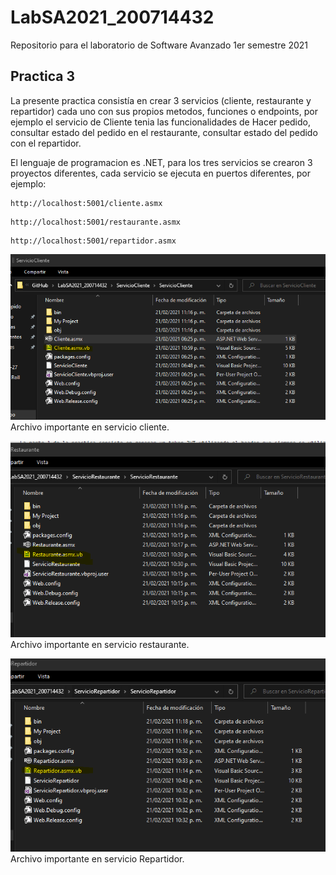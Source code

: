 # LabSA2021_200714432
Repositorio para el laboratorio de Software Avanzado 1er semestre 2021

## Practica 3
La presente practica consistía en crear 3 servicios (cliente, restaurante y repartidor) cada uno con sus propios metodos, funciones o endpoints, por ejemplo el servicio de Cliente
tenia las funcionalidades de Hacer pedido, consultar estado del pedido en el restaurante, consultar estado del pedido con el repartidor.

El lenguaje de programacion es .NET, para los tres servicios se crearon 3 proyectos diferentes, cada servicio se ejecuta en puertos diferentes, por ejemplo:

```
http://localhost:5001/cliente.asmx
```
```
http://localhost:5001/restaurante.asmx
```
```
http://localhost:5001/repartidor.asmx
```


![Archivo importante en servicio cliente.](https://github.com/kalabajouie/LabSA2021_200714432/blob/Practica3/1.png "Cliente")
Archivo importante en servicio cliente.

![Archivo importante en servicio restaurante.](https://github.com/kalabajouie/LabSA2021_200714432/blob/Practica3/2.png "Restaurante")
Archivo importante en servicio restaurante.

![Archivo importante en servicio Repartidor.](https://github.com/kalabajouie/LabSA2021_200714432/blob/Practica3/3.png "Repartidor")
Archivo importante en servicio Repartidor.
